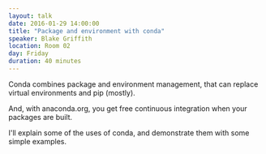 ```yaml
---
layout: talk
date: 2016-01-29 14:00:00
title: "Package and environment with conda"
speaker: Blake Griffith
location: Room 02
day: Friday
duration: 40 minutes
---
```


Conda combines package and environment management, that can replace virtual environments and pip (mostly).

And, with anaconda.org, you get free continuous integration when your packages
are built.

I'll explain some of the uses of conda, and demonstrate them with some simple examples.

